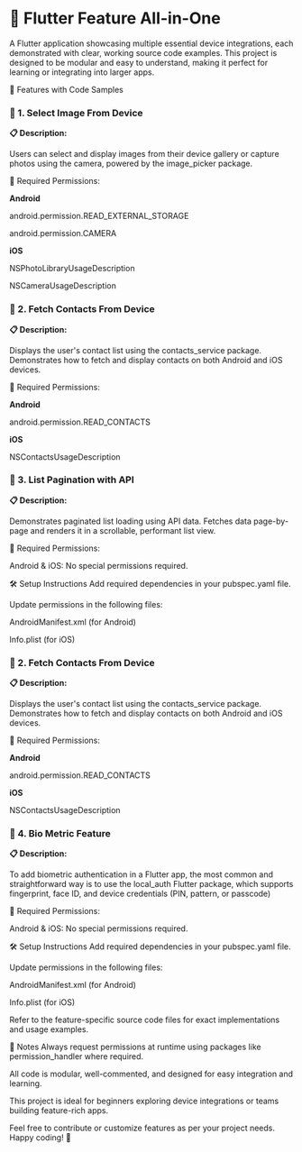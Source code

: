# 📱 Flutter Feature All-in-One

A Flutter application showcasing multiple essential device integrations, each demonstrated with clear, working source code examples. This project is designed to be modular and easy to understand, making it perfect for learning or integrating into larger apps.

🚀 Features with Code Samples

### 🔹 1. Select Image From Device

**📋 Description:**

Users can select and display images from their device gallery or capture photos using the camera, powered by the image_picker package.

🔐 Required Permissions:

**Android**

android.permission.READ_EXTERNAL_STORAGE

android.permission.CAMERA

**iOS**

NSPhotoLibraryUsageDescription

NSCameraUsageDescription

### 🔹 2. Fetch Contacts From Device

**📋 Description:**

Displays the user's contact list using the contacts_service package. Demonstrates how to fetch and display contacts on both Android and iOS devices.

🔐 Required Permissions:

**Android**

android.permission.READ_CONTACTS

**iOS**

NSContactsUsageDescription

### 🔹 3. List Pagination with API

**📋 Description:**

Demonstrates paginated list loading using API data. Fetches data page-by-page and renders it in a scrollable, performant list view.

🔐 Required Permissions:

Android & iOS: No special permissions required.

🛠 Setup Instructions
Add required dependencies in your pubspec.yaml file.

Update permissions in the following files:

AndroidManifest.xml (for Android)

Info.plist (for iOS)

### 🔹 2. Fetch Contacts From Device

**📋 Description:**

Displays the user's contact list using the contacts_service package. Demonstrates how to fetch and display contacts on both Android and iOS devices.

🔐 Required Permissions:

**Android**

android.permission.READ_CONTACTS

**iOS**

NSContactsUsageDescription

### 🔹 4. Bio Metric Feature

**📋 Description:**

To add biometric authentication in a Flutter app, the most common and straightforward way is to use the local_auth Flutter package, which supports fingerprint, face ID, and device credentials (PIN, pattern, or passcode)

🔐 Required Permissions:

Android & iOS: No special permissions required.

🛠 Setup Instructions
Add required dependencies in your pubspec.yaml file.

Update permissions in the following files:

AndroidManifest.xml (for Android)

Info.plist (for iOS)

Refer to the feature-specific source code files for exact implementations and usage examples.

📌 Notes
Always request permissions at runtime using packages like permission_handler where required.

All code is modular, well-commented, and designed for easy integration and learning.

This project is ideal for beginners exploring device integrations or teams building feature-rich apps.

Feel free to contribute or customize features as per your project needs. Happy coding! 🚀
